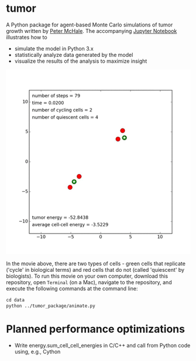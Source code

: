 tumor
======
A Python package for agent-based Monte Carlo simulations of tumor growth written by [Peter McHale](http://ccbs-76.bio.uci.edu/~petermchale/). The accompanying [Jupyter Notebook](https://nbviewer.jupyter.org/github/petermchale/tumor/blob/master/demonstration.ipynb?flush_cache=true) illustrates how to 
* simulate the model in Python 3.x
* statistically analyze data generated by the model
* visualize the results of the analysis to maximize insight
<img src="data/tumor.gif">

In the movie above, there are two types of cells - green cells that replicate ('cycle' in biological terms) and red cells that do not (called 'quiescent' by biologists). To run this movie on your own computer, download this repository, open `Terminal` (on a Mac), navigate to the repository, and execute the following commands at the command line:
```
cd data
python ../tumor_package/animate.py
````

Planned performance optimizations
=========================
* Write energy.sum_cell_cell_energies in C/C++ and call from Python code using, e.g., Cython
